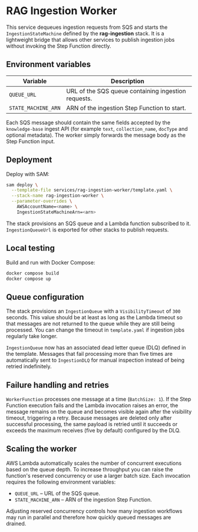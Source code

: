 # RAG Ingestion Worker

This service dequeues ingestion requests from SQS and starts the
`IngestionStateMachine` defined by the **rag-ingestion** stack. It is a
lightweight bridge that allows other services to publish ingestion jobs without
invoking the Step Function directly.

## Environment variables

| Variable | Description |
|----------|-------------|
| `QUEUE_URL` | URL of the SQS queue containing ingestion requests. |
| `STATE_MACHINE_ARN` | ARN of the ingestion Step Function to start. |

Each SQS message should contain the same fields accepted by the
`knowledge-base` ingest API (for example `text`, `collection_name`, `docType`
and optional metadata). The worker simply forwards the message body as the Step
Function input.

## Deployment

Deploy with SAM:

```bash
sam deploy \
  --template-file services/rag-ingestion-worker/template.yaml \
  --stack-name rag-ingestion-worker \
  --parameter-overrides \
    AWSAccountName=<name> \
    IngestionStateMachineArn=<arn>
```

The stack provisions an SQS queue and a Lambda function subscribed to it.
`IngestionQueueUrl` is exported for other stacks to publish requests.

## Local testing

Build and run with Docker Compose:

```bash
docker compose build
docker compose up
```

## Queue configuration

The stack provisions an `IngestionQueue` with a `VisibilityTimeout` of
`300` seconds. This value should be at least as long as the Lambda timeout
so that messages are not returned to the queue while they are still being
processed. You can change the timeout in `template.yaml` if ingestion jobs
regularly take longer.

`IngestionQueue` now has an associated dead letter queue (DLQ) defined in the
template. Messages that fail processing more than five times are automatically
sent to `IngestionDLQ` for manual inspection instead of being retried
indefinitely.

## Failure handling and retries

`WorkerFunction` processes one message at a time (`BatchSize: 1`). If the
Step Function execution fails and the Lambda invocation raises an error, the
message remains on the queue and becomes visible again after the visibility
timeout, triggering a retry. Because messages are deleted only after
successful processing, the same payload is retried until it succeeds or
exceeds the maximum receives (five by default) configured by the DLQ.

## Scaling the worker

AWS Lambda automatically scales the number of concurrent executions based on
the queue depth. To increase throughput you can raise the function's reserved
concurrency or use a larger batch size. Each invocation requires the
following environment variables:

- `QUEUE_URL` – URL of the SQS queue.
- `STATE_MACHINE_ARN` – ARN of the ingestion Step Function.

Adjusting reserved concurrency controls how many ingestion workflows may run
in parallel and therefore how quickly queued messages are drained.
